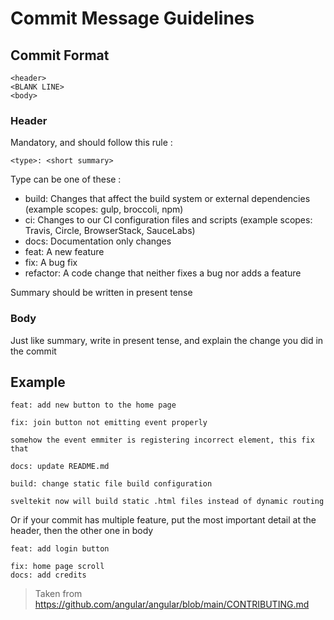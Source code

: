 # Commit Message Guidelines

## Commit Format

```
<header>
<BLANK LINE>
<body>
```

### Header

Mandatory, and should follow this rule :

```
<type>: <short summary>
```

Type can be one of these :

- build: Changes that affect the build system or external dependencies (example scopes: gulp, broccoli, npm)
- ci: Changes to our CI configuration files and scripts (example scopes: Travis, Circle, BrowserStack, SauceLabs)
- docs: Documentation only changes
- feat: A new feature
- fix: A bug fix
- refactor: A code change that neither fixes a bug nor adds a feature

Summary should be written in present tense

### Body

Just like summary, write in present tense, and explain the change you did in the commit

## Example

```
feat: add new button to the home page
```

```
fix: join button not emitting event properly

somehow the event emmiter is registering incorrect element, this fix that
```

```
docs: update README.md
```

```
build: change static file build configuration

sveltekit now will build static .html files instead of dynamic routing
```
Or if your commit has multiple feature, put the most important detail at the header, then the other one in body
```
feat: add login button

fix: home page scroll
docs: add credits
```

> Taken from https://github.com/angular/angular/blob/main/CONTRIBUTING.md
